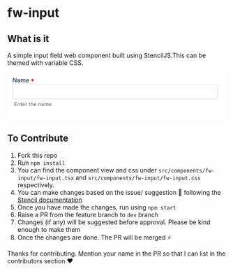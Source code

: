 # fw-input
## What is it

A simple input field web component built using StencilJS.This can be themed with variable CSS.

![](samples/currentwc.png)

## To Contribute

1. Fork this repo
2. Run `npm install`
3. You can find the component view and css under `src/components/fw-input/fw-input.tsx` and `src/components/fw-input/fw-input.css` respectively. 
4. You can make changes based on the issue/ suggestion 🎉 following the [Stencil documentation](https://stenciljs.com/docs/component)
4. Once you have made the changes, run using `npm start`
5. Raise a PR from the feature branch to `dev` branch
6. Changes (if any) will be suggested before approval. Please be kind enough to make them
7. Once the changes are done. The PR will be merged ⚡️

Thanks for contributing. Mention your name in the PR so that I can list in the contributors section ♥️
